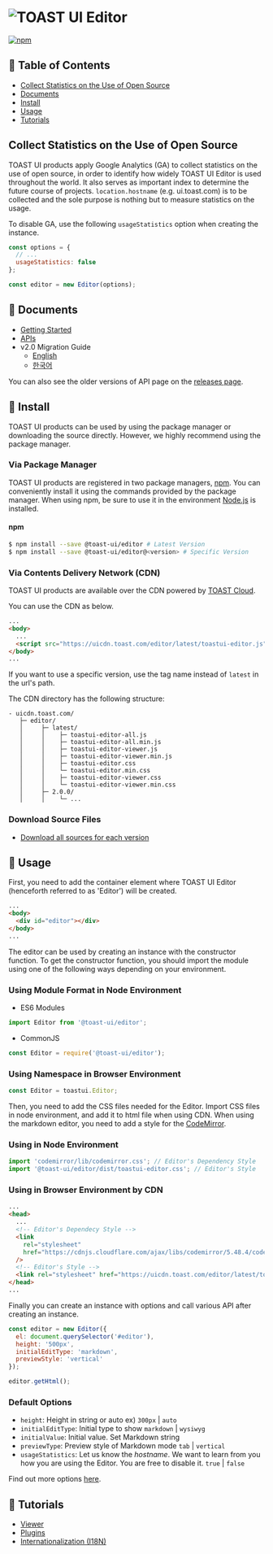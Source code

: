 # ![TOAST UI Editor](https://uicdn.toast.com/toastui/img/tui-editor-bi.png)

[![npm](https://img.shields.io/npm/v/@toast-ui/editor.svg)](https://www.npmjs.com/package/@toast-ui/editor)

## 🚩 Table of Contents

- [Collect Statistics on the Use of Open Source](#Collect-statistics-on-the-use-of-open-source)
- [Documents](#-documents)
- [Install](#-install)
- [Usage](#-usage)
- [Tutorials](#-tutorials)

## Collect Statistics on the Use of Open Source

TOAST UI products apply Google Analytics (GA) to collect statistics on the use of open source, in order to identify how widely TOAST UI Editor is used throughout the world. It also serves as important index to determine the future course of projects. `location.hostname` (e.g. ui.toast.com) is to be collected and the sole purpose is nothing but to measure statistics on the usage.

To disable GA, use the following `usageStatistics` option when creating the instance.

```js
const options = {
  // ...
  usageStatistics: false
};

const editor = new Editor(options);
```

## 📙 Documents

- [Getting Started](https://github.com/nhn/tui.editor/blob/master/apps/editor/docs/getting-started.md)
- [APIs](https://nhn.github.io/tui.editor/latest/)
- v2.0 Migration Guide
  - [English](https://github.com/nhn/tui.editor/blob/master/apps/editor/docs/v2.0-migration-guide.md)
  - [한국어](https://github.com/nhn/tui.editor/blob/master/apps/editor/docs/v2.0-migration-guide-ko.md)

You can also see the older versions of API page on the [releases page](https://github.com/nhn/tui.editor/releases).

## 💾 Install

TOAST UI products can be used by using the package manager or downloading the source directly. However, we highly recommend using the package manager.

### Via Package Manager

TOAST UI products are registered in two package managers, [npm](https://www.npmjs.com/). You can conveniently install it using the commands provided by the package manager. When using npm, be sure to use it in the environment [Node.js](https://nodejs.org/en/) is installed.

#### npm

```sh
$ npm install --save @toast-ui/editor # Latest Version
$ npm install --save @toast-ui/editor@<version> # Specific Version
```

### Via Contents Delivery Network (CDN)

TOAST UI products are available over the CDN powered by [TOAST Cloud](https://www.toast.com).

You can use the CDN as below.

```html
...
<body>
  ...
  <script src="https://uicdn.toast.com/editor/latest/toastui-editor.js"></script>
</body>
...
```

If you want to use a specific version, use the tag name instead of `latest` in the url's path.

The CDN directory has the following structure:

```
- uicdn.toast.com/
   ├─ editor/
   │     ├─ latest/
   │     │    ├─ toastui-editor-all.js
   │     │    ├─ toastui-editor-all.min.js
   │     │    ├─ toastui-editor-viewer.js
   │     │    ├─ toastui-editor-viewer.min.js
   │     │    ├─ toastui-editor.css
   │     │    └─ toastui-editor.min.css
   │     │    ├─ toastui-editor-viewer.css
   │     │    └─ toastui-editor-viewer.min.css
   │     ├─ 2.0.0/
   │     │    └─ ...
```

### Download Source Files

- [Download all sources for each version](https://github.com/nhn/tui.editor/releases)

## 🔨 Usage

First, you need to add the container element where TOAST UI Editor (henceforth referred to as 'Editor') will be created.

```html
...
<body>
  <div id="editor"></div>
</body>
...
```

The editor can be used by creating an instance with the constructor function. To get the constructor function, you should import the module using one of the following ways depending on your environment.

### Using Module Format in Node Environment

- ES6 Modules

```javascript
import Editor from '@toast-ui/editor';
```

- CommonJS

```javascript
const Editor = require('@toast-ui/editor');
```

### Using Namespace in Browser Environment

```javascript
const Editor = toastui.Editor;
```

Then, you need to add the CSS files needed for the Editor. Import CSS files in node environment, and add it to html file when using CDN. When using the markdown editor, you need to add a style for the [CodeMirror](https://codemirror.net/).

### Using in Node Environment

```javascript
import 'codemirror/lib/codemirror.css'; // Editor's Dependency Style
import '@toast-ui/editor/dist/toastui-editor.css'; // Editor's Style
```

### Using in Browser Environment by CDN

```html
...
<head>
  ...
  <!-- Editor's Dependecy Style -->
  <link
    rel="stylesheet"
    href="https://cdnjs.cloudflare.com/ajax/libs/codemirror/5.48.4/codemirror.css"
  />
  <!-- Editor's Style -->
  <link rel="stylesheet" href="https://uicdn.toast.com/editor/latest/toastui-editor.css" />
</head>
...
```

Finally you can create an instance with options and call various API after creating an instance.

```javascript
const editor = new Editor({
  el: document.querySelector('#editor'),
  height: '500px',
  initialEditType: 'markdown',
  previewStyle: 'vertical'
});

editor.getHtml();
```

### Default Options

- `height`: Height in string or auto ex) `300px` | `auto`
- `initialEditType`: Initial type to show `markdown` | `wysiwyg`
- `initialValue`: Initial value. Set Markdown string
- `previewType`: Preview style of Markdown mode `tab` | `vertical`
- `usageStatistics`: Let us know the _hostname_. We want to learn from you how you are using the Editor. You are free to disable it. `true` | `false`

Find out more options [here](https://nhn.github.io/tui.editor/latest/ToastUIEditor).

## 🦄 Tutorials

- [Viewer](https://github.com/nhn/tui.editor/blob/master/apps/editor/docs/viewer.md)
- [Plugins](https://github.com/nhn/tui.editor/blob/master/apps/editor/docs/plugins.md)
- [Internationalization (I18N)](https://github.com/nhn/tui.editor/blob/master/apps/editor/docs/i18n.md)
